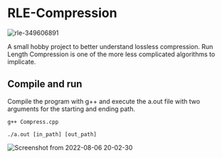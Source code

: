 # RLE-Compression 
![rle-349606891](https://user-images.githubusercontent.com/50596493/183259051-d13e545d-d4e1-41da-af43-7126a17869e0.jpeg)

A small hobby project to better understand lossless compression. Run Length Compression is one of the more less complicated algorithms to implicate.

## Compile and run
Compile the program with g++ and execute the a.out file with two arguments for the starting and ending path.
```
g++ Compress.cpp
```
```
./a.out [in_path] [out_path]
```
![Screenshot from 2022-08-06 20-02-30](https://user-images.githubusercontent.com/50596493/183260636-12980fbc-9211-4ae7-a341-638ba1a507a5.png)
